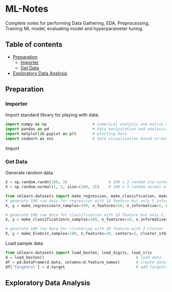 # ML-Notes
Complete notes for performing Data Gathering, EDA, Preprocessing, Training ML model, evaluating model and hyperparameter tuning.
## Table of contents
- [Preparation](#Preparation)
	- [Importer](#Importer)
	- [Get Data](#Get-Data)
- [Exploratory Data Analysis](#Exploratory-Data-Analysis)


## Preparation
### Importer
Import standard library for playing with data.
```python
import numpy as np                    # numerical analysis and matrix computation 
import pandas as pd                   # data manipulation and analysis on tabular data
import matplotlib.pyplot as plt       # plotting data
import seaborn as sns                 # data visualization based on matplotlib
```
Import 
### Get Data
Generate random data.
```python
X = np.random.randn(100, 3)                  # 100 x 3 random std normal dist array
X = np.random.normal(1, 2, size=(100, 3))    # 100 x 3 random normal with mean 1 and stddev 2

from sklearn.datasets import make_regression, make_classification, make_blobs
# generate 100 row data for regression with 10 feature but only 5 informative
X, y = make_regression(n_samples=100, n_features=10, n_informative=5, noise=0.0, random_state=42)

# generate 100 row data for classification with 10 feature but only 5 informative with 3 classes
X, y = make_classification(n_samples=100, n_features=10, n_informative=5, n_classes=3, random_state=42)

# generate 100 row data for clustering with 10 feature with 3 cluster
X, y = make_blobs(n_samples=100, n_features=10, centers=3, cluster_std=1.0, random_state=42)
```
Load sample data
```python
from sklearn.datasets import load_boston, load_digits, load_iris
d = load_boston()                                        # load data
df = pd.DataFrame(d.data, columns=d.feature_names)       # create dataframe with column name
df['TargetCol'] = d.target                               # add TargetCol column
```
## Exploratory Data Analysis

<!--stackedit_data:
eyJoaXN0b3J5IjpbLTE1Nzg5MTE1OTcsLTE2ODU0MTA4NjQsLT
QzMzM4NDAzMiw4NTcwMzgyNTMsLTcwODIwNTU2MCwxOTI5MjIz
MzQ2LDE3ODE2OTk1MjQsODc4MTE0MzI5LC0xODQwMzM2OTcsMT
YwODg2Mzg2OSwxMzY1NjQxNTY5LDEzMDk2MzYwMTEsLTIwODkw
MTA0NzIsMTI3ODA2NDYxOF19
-->
